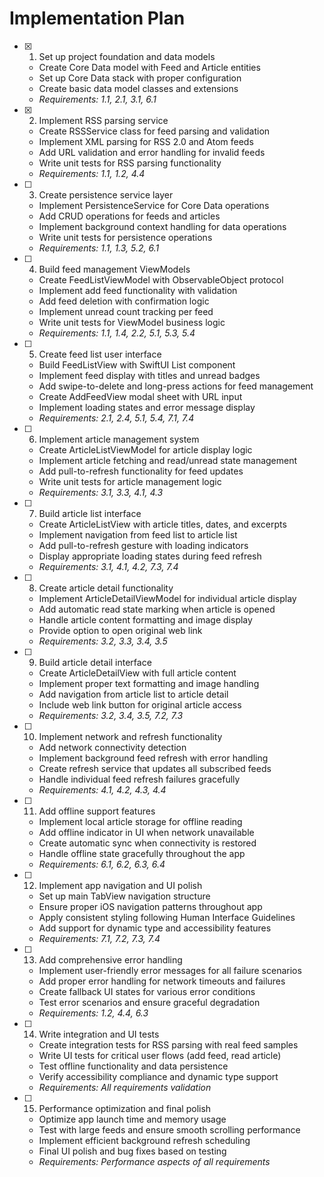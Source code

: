 # Implementation Plan

- [x] 1. Set up project foundation and data models
  - Create Core Data model with Feed and Article entities
  - Set up Core Data stack with proper configuration
  - Create basic data model classes and extensions
  - _Requirements: 1.1, 2.1, 3.1, 6.1_

- [x] 2. Implement RSS parsing service
  - Create RSSService class for feed parsing and validation
  - Implement XML parsing for RSS 2.0 and Atom feeds
  - Add URL validation and error handling for invalid feeds
  - Write unit tests for RSS parsing functionality
  - _Requirements: 1.1, 1.2, 4.4_

- [ ] 3. Create persistence service layer
  - Implement PersistenceService for Core Data operations
  - Add CRUD operations for feeds and articles
  - Implement background context handling for data operations
  - Write unit tests for persistence operations
  - _Requirements: 1.1, 1.3, 5.2, 6.1_

- [ ] 4. Build feed management ViewModels
  - Create FeedListViewModel with ObservableObject protocol
  - Implement add feed functionality with validation
  - Add feed deletion with confirmation logic
  - Implement unread count tracking per feed
  - Write unit tests for ViewModel business logic
  - _Requirements: 1.1, 1.4, 2.2, 5.1, 5.3, 5.4_

- [ ] 5. Create feed list user interface
  - Build FeedListView with SwiftUI List component
  - Implement feed display with titles and unread badges
  - Add swipe-to-delete and long-press actions for feed management
  - Create AddFeedView modal sheet with URL input
  - Implement loading states and error message display
  - _Requirements: 2.1, 2.4, 5.1, 5.4, 7.1, 7.4_

- [ ] 6. Implement article management system
  - Create ArticleListViewModel for article display logic
  - Implement article fetching and read/unread state management
  - Add pull-to-refresh functionality for feed updates
  - Write unit tests for article management logic
  - _Requirements: 3.1, 3.3, 4.1, 4.3_

- [ ] 7. Build article list interface
  - Create ArticleListView with article titles, dates, and excerpts
  - Implement navigation from feed list to article list
  - Add pull-to-refresh gesture with loading indicators
  - Display appropriate loading states during feed refresh
  - _Requirements: 3.1, 4.1, 4.2, 7.3, 7.4_

- [ ] 8. Create article detail functionality
  - Implement ArticleDetailViewModel for individual article display
  - Add automatic read state marking when article is opened
  - Handle article content formatting and image display
  - Provide option to open original web link
  - _Requirements: 3.2, 3.3, 3.4, 3.5_

- [ ] 9. Build article detail interface
  - Create ArticleDetailView with full article content
  - Implement proper text formatting and image handling
  - Add navigation from article list to article detail
  - Include web link button for original article access
  - _Requirements: 3.2, 3.4, 3.5, 7.2, 7.3_

- [ ] 10. Implement network and refresh functionality
  - Add network connectivity detection
  - Implement background feed refresh with error handling
  - Create refresh service that updates all subscribed feeds
  - Handle individual feed refresh failures gracefully
  - _Requirements: 4.1, 4.2, 4.3, 4.4_

- [ ] 11. Add offline support features
  - Implement local article storage for offline reading
  - Add offline indicator in UI when network unavailable
  - Create automatic sync when connectivity is restored
  - Handle offline state gracefully throughout the app
  - _Requirements: 6.1, 6.2, 6.3, 6.4_

- [ ] 12. Implement app navigation and UI polish
  - Set up main TabView navigation structure
  - Ensure proper iOS navigation patterns throughout app
  - Apply consistent styling following Human Interface Guidelines
  - Add support for dynamic type and accessibility features
  - _Requirements: 7.1, 7.2, 7.3, 7.4_

- [ ] 13. Add comprehensive error handling
  - Implement user-friendly error messages for all failure scenarios
  - Add proper error handling for network timeouts and failures
  - Create fallback UI states for various error conditions
  - Test error scenarios and ensure graceful degradation
  - _Requirements: 1.2, 4.4, 6.3_

- [ ] 14. Write integration and UI tests
  - Create integration tests for RSS parsing with real feed samples
  - Write UI tests for critical user flows (add feed, read article)
  - Test offline functionality and data persistence
  - Verify accessibility compliance and dynamic type support
  - _Requirements: All requirements validation_

- [ ] 15. Performance optimization and final polish
  - Optimize app launch time and memory usage
  - Test with large feeds and ensure smooth scrolling performance
  - Implement efficient background refresh scheduling
  - Final UI polish and bug fixes based on testing
  - _Requirements: Performance aspects of all requirements_